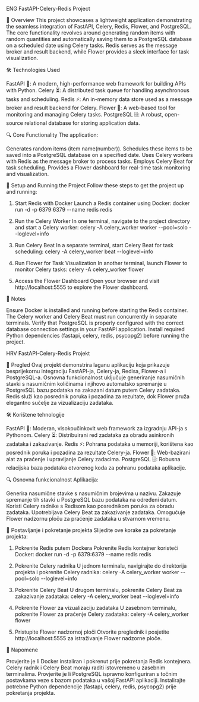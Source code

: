 ENG
 FastAPI-Celery-Redis Project
    
📖 Overview
This project showcases a lightweight application demonstrating the seamless integration of FastAPI, Celery, Redis, Flower, and PostgreSQL. The core functionality revolves around generating random items with random quantities and automatically saving them to a PostgreSQL database on a scheduled date using Celery tasks. Redis serves as the message broker and result backend, while Flower provides a sleek interface for task visualization.

🛠️ Technologies Used

FastAPI 🚀: A modern, high-performance web framework for building APIs with Python.
Celery ⏳: A distributed task queue for handling asynchronous tasks and scheduling.
Redis ⚡: An in-memory data store used as a message broker and result backend for Celery.
Flower 🌸: A web-based tool for monitoring and managing Celery tasks.
PostgreSQL 🗄️: A robust, open-source relational database for storing application data.


🔍 Core Functionality
The application:

Generates random items (item name(number)).
Schedules these items to be saved into a PostgreSQL database on a specified date.
Uses Celery workers with Redis as the message broker to process tasks.
Employs Celery Beat for task scheduling.
Provides a Flower dashboard for real-time task monitoring and visualization.


🚀 Setup and Running the Project
Follow these steps to get the project up and running:
1. Start Redis with Docker
Launch a Redis container using Docker:
docker run -d -p 6379:6379 --name redis redis

2. Run the Celery Worker
In one terminal, navigate to the project directory and start a Celery worker:
celery -A celery_worker worker --pool=solo --loglevel=info

3. Run Celery Beat
In a separate terminal, start Celery Beat for task scheduling:
celery -A celery_worker beat --loglevel=info

4. Run Flower for Task Visualization
In another terminal, launch Flower to monitor Celery tasks:
celery -A celery_worker flower

5. Access the Flower Dashboard
Open your browser and visit http://localhost:5555 to explore the Flower dashboard.

📝 Notes

Ensure Docker is installed and running before starting the Redis container.
The Celery worker and Celery Beat must run concurrently in separate terminals.
Verify that PostgreSQL is properly configured with the correct database connection settings in your FastAPI application.
Install required Python dependencies (fastapi, celery, redis, psycopg2) before running the project.

HRV
 FastAPI-Celery-Redis Projekt
    
📖 Pregled
Ovaj projekt demonstrira laganu aplikaciju koja prikazuje besprijekornu integraciju FastAPI-ja, Celery-ja, Redisa, Flower-a i PostgreSQL-a. Osnovna funkcionalnost uključuje generiranje nasumičnih stavki s nasumičnim količinama i njihovo automatsko spremanje u PostgreSQL bazu podataka na zakazani datum putem Celery zadataka. Redis služi kao posrednik poruka i pozadina za rezultate, dok Flower pruža elegantno sučelje za vizualizaciju zadataka.

🛠️ Korištene tehnologije

FastAPI 🚀: Moderan, visokoučinkovit web framework za izgradnju API-ja s Pythonom.
Celery ⏳: Distribuirani red zadataka za obradu asinkronih zadataka i zakazivanje.
Redis ⚡: Pohrana podataka u memoriji, korištena kao posrednik poruka i pozadina za rezultate Celery-ja.
Flower 🌸: Web-bazirani alat za praćenje i upravljanje Celery zadacima.
PostgreSQL 🗄️: Robusna relacijska baza podataka otvorenog koda za pohranu podataka aplikacije.


🔍 Osnovna funkcionalnost
Aplikacija:

Generira nasumične stavke s nasumičnim brojevima u nazivu.
Zakazuje spremanje tih stavki u PostgreSQL bazu podataka na određeni datum.
Koristi Celery radnike s Redisom kao posrednikom poruka za obradu zadataka.
Upotrebljava Celery Beat za zakazivanje zadataka.
Omogućuje Flower nadzornu ploču za praćenje zadataka u stvarnom vremenu.


🚀 Postavljanje i pokretanje projekta
Slijedite ove korake za pokretanje projekta:
1. Pokrenite Redis putem Dockera
Pokrenite Redis kontejner koristeći Docker:
docker run -d -p 6379:6379 --name redis redis

2. Pokrenite Celery radnika
U jednom terminalu, navigirajte do direktorija projekta i pokrenite Celery radnika:
celery -A celery_worker worker --pool=solo --loglevel=info

3. Pokrenite Celery Beat
U drugom terminalu, pokrenite Celery Beat za zakazivanje zadataka:
celery -A celery_worker beat --loglevel=info

4. Pokrenite Flower za vizualizaciju zadataka
U zasebnom terminalu, pokrenite Flower za praćenje Celery zadataka:
celery -A celery_worker flower

5. Pristupite Flower nadzornoj ploči
Otvorite preglednik i posjetite http://localhost:5555 za istraživanje Flower nadzorne ploče.

📝 Napomene

Provjerite je li Docker instaliran i pokrenut prije pokretanja Redis kontejnera.
Celery radnik i Celery Beat moraju raditi istovremeno u zasebnim terminalima.
Provjerite je li PostgreSQL ispravno konfiguriran s točnim postavkama veze s bazom podataka u vašoj FastAPI aplikaciji.
Instalirajte potrebne Python dependencije (fastapi, celery, redis, psycopg2) prije pokretanja projekta.

